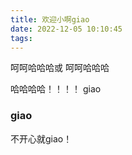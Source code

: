 ```yaml
---
title: 欢迎小啊giao
date: 2022-12-05 10:10:45
tags:
---
```

呵呵哈哈哈或
呵呵哈哈哈

哈哈哈哈！！！！
giao

### giao
不开心就giao！

